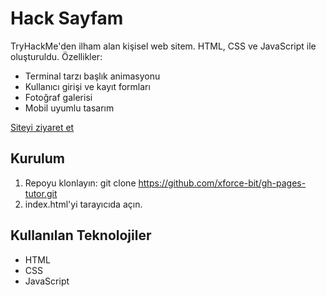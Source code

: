# Hack Sayfam

TryHackMe'den ilham alan kişisel web sitem. HTML, CSS ve JavaScript ile oluşturuldu. Özellikler:
- Terminal tarzı başlık animasyonu
- Kullanıcı girişi ve kayıt formları
- Fotoğraf galerisi
- Mobil uyumlu tasarım

[Siteyi ziyaret et](https://xforce-bit.github.io/gh-pages-tutor/)

## Kurulum
1. Repoyu klonlayın: git clone https://github.com/xforce-bit/gh-pages-tutor.git
2. index.html'yi tarayıcıda açın.

## Kullanılan Teknolojiler
- HTML
- CSS
- JavaScript
